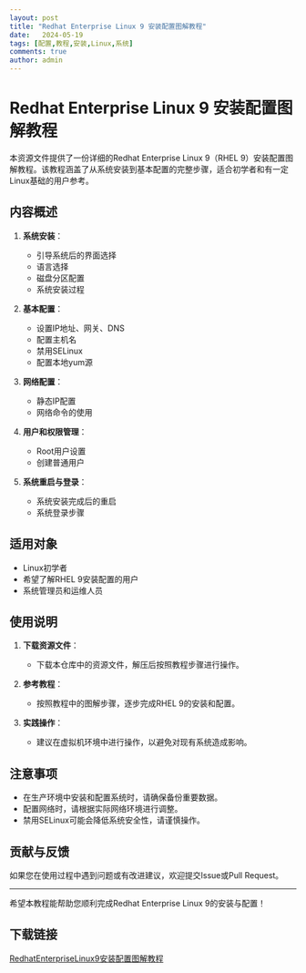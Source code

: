 ```yaml
---
layout: post
title: "Redhat Enterprise Linux 9 安装配置图解教程"
date:   2024-05-19
tags: [配置,教程,安装,Linux,系统]
comments: true
author: admin
---
```

# Redhat Enterprise Linux 9 安装配置图解教程

本资源文件提供了一份详细的Redhat Enterprise Linux 9（RHEL 9）安装配置图解教程。该教程涵盖了从系统安装到基本配置的完整步骤，适合初学者和有一定Linux基础的用户参考。

## 内容概述

1. **系统安装**：
   - 引导系统后的界面选择
   - 语言选择
   - 磁盘分区配置
   - 系统安装过程

2. **基本配置**：
   - 设置IP地址、网关、DNS
   - 配置主机名
   - 禁用SELinux
   - 配置本地yum源

3. **网络配置**：
   - 静态IP配置
   - 网络命令的使用

4. **用户和权限管理**：
   - Root用户设置
   - 创建普通用户

5. **系统重启与登录**：
   - 系统安装完成后的重启
   - 系统登录步骤

## 适用对象

- Linux初学者
- 希望了解RHEL 9安装配置的用户
- 系统管理员和运维人员

## 使用说明

1. **下载资源文件**：
   - 下载本仓库中的资源文件，解压后按照教程步骤进行操作。

2. **参考教程**：
   - 按照教程中的图解步骤，逐步完成RHEL 9的安装和配置。

3. **实践操作**：
   - 建议在虚拟机环境中进行操作，以避免对现有系统造成影响。

## 注意事项

- 在生产环境中安装和配置系统时，请确保备份重要数据。
- 配置网络时，请根据实际网络环境进行调整。
- 禁用SELinux可能会降低系统安全性，请谨慎操作。

## 贡献与反馈

如果您在使用过程中遇到问题或有改进建议，欢迎提交Issue或Pull Request。

---

希望本教程能帮助您顺利完成Redhat Enterprise Linux 9的安装与配置！

## 下载链接

[RedhatEnterpriseLinux9安装配置图解教程](https://pan.quark.cn/s/15fc1aa7fab8)